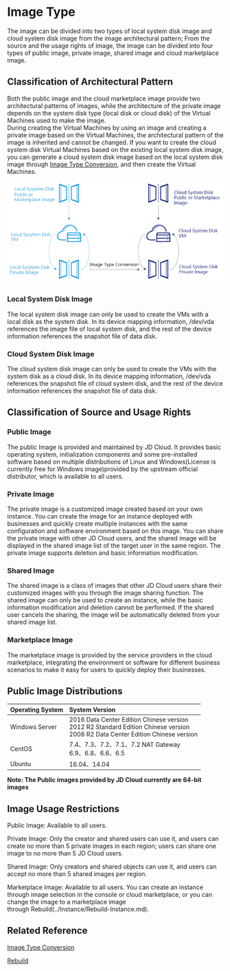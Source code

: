# Image Type
The image can be divided into two types of local system disk image and cloud system disk image from the image architectural pattern;
From the source and the usage rights of image, the image can be divided into four types of public image, private image, shared image and cloud marketplace image.
## Classification of Architectural Pattern
Both the public image and the cloud marketplace image provide two architectural patterns of images, while the architecture of the private image depends on the system disk type (local disk or cloud disk) of the Virtual Machines used to make the image. <br>
During creating the Virtual Machines by using an image and creating a private image based on the Virtual Machines, the architectural pattern of the image is inherited and cannot be changed. If you want to create the cloud system disk Virtual Machines based on the existing local system disk image, you can generate a cloud system disk image based on the local system disk image through [Image Type Conversion](/Convert-Image.md), and then create the Virtual Machines.

![](../../../../../image/vm/Operation-Guide-Image-imagetype.png)

### Local System Disk Image
The local system disk image can only be used to create the VMs with a local disk as the system disk. In its device mapping information, /dev/vda references the image file of local system disk, and the rest of the device information references the snapshot file of data disk.
### Cloud System Disk Image
The cloud system disk image can only be used to create the VMs with the system disk as a cloud disk. In its device mapping information, /dev/vda references the snapshot file of cloud system disk, and the rest of the device information references the snapshot file of data disk.

## Classification of Source and Usage Rights
### Public Image
The public Image is provided and maintained by JD Cloud. It provides basic operating system, initialization components and some pre-installed software based on multiple distributions of Linux and Windows(License is currently free for Windows image)provided by the upstream official distributor, which is available to all users.
### Private Image
The private image is a customized image created based on your own instance. You can create the image for an instance deployed with businesses and quickly create multiple instances with the same configuration and software environment based on this image. You can share the private image with other JD Cloud users, and the shared image will be displayed in the shared image list of the target user in the same region. The private image supports deletion and basic information modification.
### Shared Image
The shared image is a class of images that other JD Cloud users share their customized images with you through the image sharing function. The shared image can only be used to create an instance, while the basic information modification and deletion cannot be performed. If the shared user cancels the sharing, the image will be automatically deleted from your shared image list.
### Marketplace Image
The marketplace image is provided by the service providers in the cloud marketplace, integrating the environment or software for different business scenarios to make it easy for users to quickly deploy their businesses.
## Public Image Distributions
|   **Operating System**  |  **System Version**   |
| :--- | :--- |
|   Windows Server  |  2016 Data Center Edition Chinese version<br>2012 R2 Standard Edition Chinese version<br>2008 R2 Data Center Edition Chinese version|
|  CentOS   |  7.4、7.3、7.2、7.1、7.2  NAT Gateway<br>6.9、6.8、6.6、6.5   |
|   Ubuntu  |  16.04、14.04   |

**Note: The Public images provided by JD Cloud currently are 64-bit images**
## Image Usage Restrictions
Public Image: Available to all users.

Private Image: Only the creator and shared users can use it, and users can create no more than 5 private images in each region; users can share one image to no more than 5 JD Cloud users.

Shared Image: Only creators and shared objects can use it, and users can accept no more than 5 shared images per region.

Marketplace Image: Available to all users. You can create an instance through image selection in the console or cloud marketplace, or you can change the image to a marketplace image through Rebuild(../Instance/Rebuild-Instance.md).

## Related Reference

[Image Type Conversion](Convert-Image.md)

[Rebuild](../Instance/Rebuild-Instance.md)
